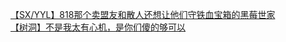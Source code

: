 [【SX/YYL】818那个卖盟友和散人还想让他们守铁血宝箱的黑莓世家](http://tieba.baidu.com/p/3002382616?see_lz=1&pn=)   
[【树洞】不是我太有心机，是你们傻的够可以](http://tieba.baidu.com/p/3003433252?see_lz=1&pn=)   
